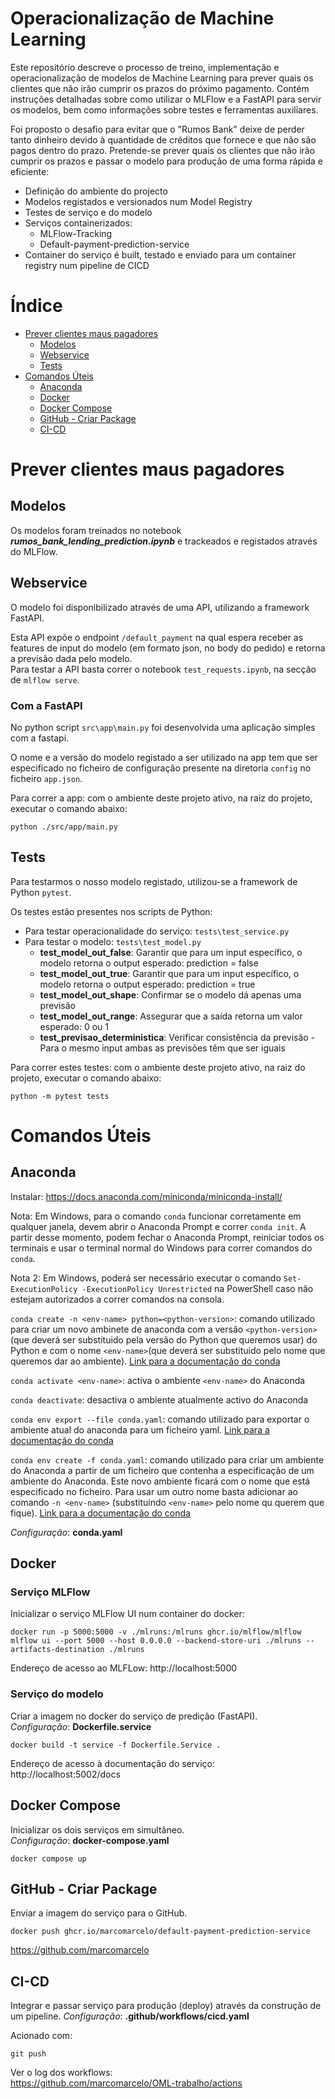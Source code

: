 
# Operacionalização de Machine Learning 

Este repositório descreve o processo de treino, implementação e operacionalização de modelos de Machine Learning para prever quais os clientes que não irão cumprir os prazos do próximo pagamento. Contém instruções detalhadas sobre como utilizar o MLFlow e a FastAPI para servir os modelos, bem como informações sobre testes e ferramentas auxiliares.

Foi proposto o desafio para evitar que o "Rumos Bank" deixe de perder tanto dinheiro devido à quantidade de créditos que fornece e que não são pagos dentro do prazo. Pretende-se prever quais os clientes que não irão cumprir os prazos e passar o modelo para produção de uma forma rápida e eficiente:
* Definição do ambiente do projecto
* Modelos registados e versionados num Model Registry
* Testes de serviço e do modelo
* Serviços containerizados: 
    - MLFlow-Tracking
    - Default-payment-prediction-service
* Container do serviço é built, testado e enviado para um container registry num pipeline de CICD

# Índice
- [Prever clientes maus pagadores](#prever-clientes-maus-pagadores)
    - [Modelos](#modelos)
    - [Webservice](#webservice)    
    - [Tests](#tests)
- [Comandos Úteis](#comandos-úteis)
    - [Anaconda](#tests)
    - [Docker](#docker)
    - [Docker Compose](#docker-compose)
    - [GitHub - Criar Package](#github---criar-package)
    - [CI-CD](#ci-cd)

# Prever clientes maus pagadores

## Modelos

Os modelos foram treinados no notebook ***rumos_bank_lending_prediction.ipynb*** e trackeados e registados através do MLFlow.

## Webservice

O modelo foi disponibilizado através de uma API, utilizando a framework FastAPI.

Esta API expõe o endpoint `/default_payment` na qual espera receber as features de input do modelo (em formato json, no body do pedido) e retorna a previsão dada pelo modelo.   
Para testar a API basta correr o notebook `test_requests.ipynb`, na secção de `mlflow serve`.

### Com a FastAPI

No python script `src\app\main.py` foi desenvolvida uma aplicação simples com a fastapi.

O nome e a versão do modelo registado a ser utilizado na app tem que ser especificado no ficheiro de configuração presente na diretoria `config` no ficheiro `app.json`.

Para correr a app: com o ambiente deste projeto ativo, na raiz do projeto, executar o comando abaixo:

```
python ./src/app/main.py
```



## Tests

Para testarmos o nosso modelo registado, utilizou-se a framework de Python `pytest`.

Os testes estão presentes nos scripts de Python:
* Para testar operacionalidade do serviço:
`tests\test_service.py`
* Para testar o modelo: 
`tests\test_model.py`
    - **test_model_out_false**: Garantir que para um input específico, o modelo retorna o output esperado: prediction = false
    - **test_model_out_true**: Garantir que para um input específico, o modelo retorna o output esperado: prediction = true
    - **test_model_out_shape**: Confirmar se o modelo dá apenas uma previsão
    - **test_model_out_range**: Assegurar que a saída retorna um valor esperado: 0 ou 1
    - **test_previsao_deterministica**: Verificar consistência da previsão - Para o mesmo input ambas as previsões têm que ser iguais

Para correr estes testes: com o ambiente deste projeto ativo, na raiz do projeto, executar o comando abaixo:

```
python -m pytest tests
```

# Comandos Úteis

## Anaconda

Instalar: https://docs.anaconda.com/miniconda/miniconda-install/

Nota: Em Windows, para o comando `conda` funcionar corretamente em qualquer janela, devem abrir o Anaconda Prompt e correr `conda init`. A partir desse momento, podem fechar o Anaconda Prompt, reiniciar todos os terminais e usar o terminal normal do Windows para correr comandos do `conda`.

Nota 2: Em Windows, poderá ser necessário executar o comando `Set-ExecutionPolicy -ExecutionPolicy Unrestricted` na PowerShell caso não estejam autorizados a correr comandos na consola.

`conda create -n <env-name> python=<python-version>`: comando utilizado para criar um novo ambinete de anaconda com a versão `<python-version>` (que deverá ser substituido pela versão do Python que queremos usar) do Python e com o nome `<env-name>`(que deverá ser substituido pelo nome que queremos dar ao ambiente). [Link para a documentação do conda](https://conda.io/projects/conda/en/latest/user-guide/tasks/manage-environments.html#creating-an-environment-with-commands)

`conda activate <env-name>`: activa o ambiente `<env-name>` do Anaconda

`conda deactivate`: desactiva o ambiente atualmente activo do Anaconda

`conda env export --file conda.yaml`: comando utilizado para exportar o ambiente atual do anaconda para um ficheiro yaml. [Link para a documentação do conda](https://conda.io/projects/conda/en/latest/user-guide/tasks/manage-environments.html#exporting-the-environment-yml-file)

`conda env create -f conda.yaml`: comando utilizado para criar um ambiente do Anaconda a partir de um ficheiro que contenha a especificação de um ambiente do Anaconda. Este novo ambiente ficará com o nome que está especificado no ficheiro. Para usar um outro nome basta adicionar ao comando `-n <env-name>` (substituindo `<env-name>` pelo nome qu querem que fique). [Link para a documentação do conda](https://conda.io/projects/conda/en/latest/user-guide/tasks/manage-environments.html#creating-an-environment-from-an-environment-yml-file)   

*Configuração*: **conda.yaml**


## Docker

### Serviço MLFlow

Inicializar o serviço MLFlow UI num container do docker:

```
docker run -p 5000:5000 -v ./mlruns:/mlruns ghcr.io/mlflow/mlflow mlflow ui --port 5000 --host 0.0.0.0 --backend-store-uri ./mlruns --artifacts-destination ./mlruns
```

Endereço de acesso ao MLFLow: 
http://localhost:5000


### Serviço do modelo 

Criar a imagem no docker do serviço de predição (FastAPI).   
*Configuração*: **Dockerfile.service**
```
docker build -t service -f Dockerfile.Service .
```
Endereço de acesso à documentação do serviço: 
http://localhost:5002/docs


## Docker Compose
Inicializar os dois serviços em simultâneo.   
*Configuração*: **docker-compose.yaml**
```
docker compose up
```

## GitHub - Criar Package
Enviar a imagem do serviço para o GitHub.
```
docker push ghcr.io/marcomarcelo/default-payment-prediction-service
```

https://github.com/marcomarcelo


## CI-CD
Integrar e passar serviço para produção (deploy) através da construção de um pipeline.
*Configuração*: **.github/workflows/cicd.yaml**

Acionado com:
```
git push
```

Ver o log dos workflows:   
https://github.com/marcomarcelo/OML-trabalho/actions
